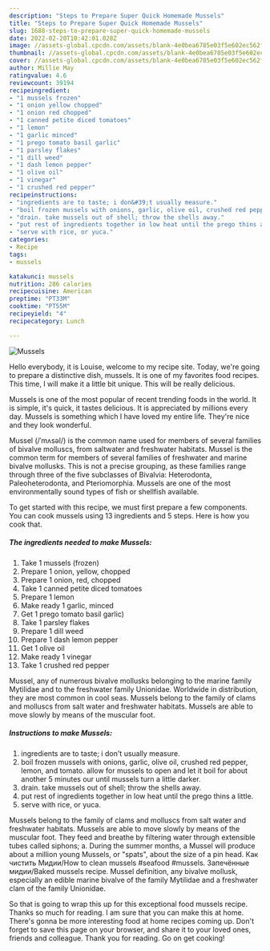 ```yaml
---
description: "Steps to Prepare Super Quick Homemade Mussels"
title: "Steps to Prepare Super Quick Homemade Mussels"
slug: 1688-steps-to-prepare-super-quick-homemade-mussels
date: 2022-02-20T10:42:01.028Z
image: //assets-global.cpcdn.com/assets/blank-4e0bea6785e03f5e602ec562f230caae08da540cada707380b4fe1bbebba43da.png
thumbnail: //assets-global.cpcdn.com/assets/blank-4e0bea6785e03f5e602ec562f230caae08da540cada707380b4fe1bbebba43da.png
cover: //assets-global.cpcdn.com/assets/blank-4e0bea6785e03f5e602ec562f230caae08da540cada707380b4fe1bbebba43da.png
author: Millie May
ratingvalue: 4.6
reviewcount: 39194
recipeingredient:
- "1 mussels frozen"
- "1 onion yellow chopped"
- "1 onion red chopped"
- "1 canned petite diced tomatoes"
- "1 lemon"
- "1 garlic minced"
- "1 prego tomato basil garlic"
- "1 parsley flakes"
- "1 dill weed"
- "1 dash lemon pepper"
- "1 olive oil"
- "1 vinegar"
- "1 crushed red pepper"
recipeinstructions:
- "ingredients are to taste; i don&#39;t usually measure."
- "boil frozen mussels with onions, garlic, olive oil, crushed red pepper, lemon, and tomato. allow for mussels to open and let it boil for about another 5 minutes our until mussels turn a little darker."
- "drain. take mussels out of shell; throw the shells away."
- "put rest of ingredients together in low heat until the prego thins a little."
- "serve with rice, or yuca."
categories:
- Recipe
tags:
- mussels

katakunci: mussels 
nutrition: 286 calories
recipecuisine: American
preptime: "PT33M"
cooktime: "PT55M"
recipeyield: "4"
recipecategory: Lunch

---
```



![Mussels](//assets-global.cpcdn.com/assets/blank-4e0bea6785e03f5e602ec562f230caae08da540cada707380b4fe1bbebba43da.png)

Hello everybody, it is Louise, welcome to my recipe site. Today, we're going to prepare a distinctive dish, mussels. It is one of my favorites food recipes. This time, I will make it a little bit unique. This will be really delicious.

Mussels is one of the most popular of recent trending foods in the world. It is simple, it's quick, it tastes delicious. It is appreciated by millions every day. Mussels is something which I have loved my entire life. They're nice and they look wonderful.

Mussel (/ˈmʌsəl/) is the common name used for members of several families of bivalve molluscs, from saltwater and freshwater habitats. Mussel is the common term for members of several families of freshwater and marine bivalve mollusks. This is not a precise grouping, as these families range through three of the five subclasses of Bivalvia: Heterodonta, Paleoheterodonta, and Pteriomorphia. Mussels are one of the most environmentally sound types of fish or shellfish available.


To get started with this recipe, we must first prepare a few components. You can cook mussels using 13 ingredients and 5 steps. Here is how you cook that.

<!--inarticleads1-->

##### The ingredients needed to make Mussels:

1. Take 1 mussels (frozen)
1. Prepare 1 onion, yellow, chopped
1. Prepare 1 onion, red, chopped
1. Take 1 canned petite diced tomatoes
1. Prepare 1 lemon
1. Make ready 1 garlic, minced
1. Get 1 prego tomato basil garlic)
1. Take 1 parsley flakes
1. Prepare 1 dill weed
1. Prepare 1 dash lemon pepper
1. Get 1 olive oil
1. Make ready 1 vinegar
1. Take 1 crushed red pepper


Mussel, any of numerous bivalve mollusks belonging to the marine family Mytilidae and to the freshwater family Unionidae. Worldwide in distribution, they are most common in cool seas. Mussels belong to the family of clams and molluscs from salt water and freshwater habitats. Mussels are able to move slowly by means of the muscular foot. 

<!--inarticleads2-->

##### Instructions to make Mussels:

1. ingredients are to taste; i don&#39;t usually measure.
1. boil frozen mussels with onions, garlic, olive oil, crushed red pepper, lemon, and tomato. allow for mussels to open and let it boil for about another 5 minutes our until mussels turn a little darker.
1. drain. take mussels out of shell; throw the shells away.
1. put rest of ingredients together in low heat until the prego thins a little.
1. serve with rice, or yuca.


Mussels belong to the family of clams and molluscs from salt water and freshwater habitats. Mussels are able to move slowly by means of the muscular foot. They feed and breathe by filtering water through extensible tubes called siphons; a. During the summer months, a Mussel will produce about a million young Mussels, or &#34;spats&#34;, about the size of a pin head. Как чистить Мидии/How to clean mussels #seafood #mussels. Запечённые мидии/Baked mussels recipe. Mussel definition, any bivalve mollusk, especially an edible marine bivalve of the family Mytilidae and a freshwater clam of the family Unionidae. 

So that is going to wrap this up for this exceptional food mussels recipe. Thanks so much for reading. I am sure that you can make this at home. There's gonna be more interesting food at home recipes coming up. Don't forget to save this page on your browser, and share it to your loved ones, friends and colleague. Thank you for reading. Go on get cooking!
